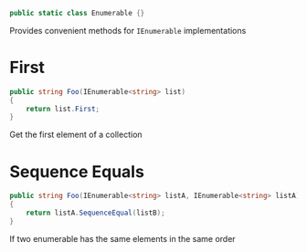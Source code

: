 ```cs
public static class Enumerable {}
```

Provides convenient methods for `IEnumerable` implementations

# First

```cs
public string Foo(IEnumerable<string> list)
{
    return list.First;
}
```

Get the first element of a collection

# Sequence Equals

```cs
public string Foo(IEnumerable<string> listA, IEnumerable<string> listA)
{
    return listA.SequenceEqual(listB);
}
```

If two enumerable has the same elements in the same order
